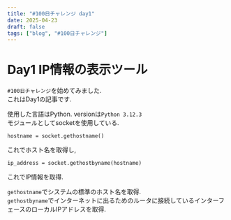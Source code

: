 ```yaml
---
title: "#100日チャレンジ day1"
date: 2025-04-23
draft: false
tags: ["blog", "#100日チャレンジ"]
---
```


# Day1 IP情報の表示ツール
`#100日チャレンジ`を始めてみました.  
これはDay1の記事です.  

使用した言語はPython. versionは`Python 3.12.3`  
モジュールとしてsocketを使用している.  

```
hostname = socket.gethostname()
```
これでホスト名を取得し, 

```
ip_address = socket.gethostbyname(hostname)
```
これでIP情報を取得.

`gethostname`でシステムの標準のホスト名を取得.  
`gethostbyname`でインターネットに出るためのルータに接続しているインターフェースのローカルIPアドレスを取得.  